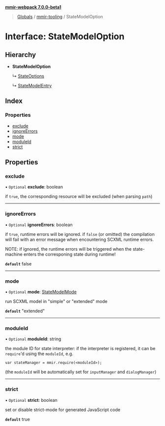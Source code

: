 **[mmir-webpack 7.0.0-beta1](../README.md)**

> [Globals](../README.md) / [mmir-tooling](../modules/mmir_tooling.md) / StateModelOption

# Interface: StateModelOption

## Hierarchy

* **StateModelOption**

  ↳ [StateOptions](mmir_tooling.stateoptions.md)

  ↳ [StateModelEntry](mmir_tooling.statemodelentry.md)

## Index

### Properties

* [exclude](mmir_tooling.statemodeloption.md#exclude)
* [ignoreErrors](mmir_tooling.statemodeloption.md#ignoreerrors)
* [mode](mmir_tooling.statemodeloption.md#mode)
* [moduleId](mmir_tooling.statemodeloption.md#moduleid)
* [strict](mmir_tooling.statemodeloption.md#strict)

## Properties

### exclude

• `Optional` **exclude**: boolean

if `true`, the corresponding resource will be excluded (when parsing `path`)

___

### ignoreErrors

• `Optional` **ignoreErrors**: boolean

if `true`, runtime errors will be ignored.
 if `false` (or omitted) the compilation will fail with an error message
 when encountering SCXML runtime errors.

NOTE: if ignored, the runtime errors will be triggered when the state-machine
      enters the corresponing state during runtime!

**`default`** false

___

### mode

• `Optional` **mode**: [StateModelMode](../modules/mmir_tooling.md#statemodelmode)

run SCXML model in "simple" or "extended" mode

**`default`** "extended"

___

### moduleId

• `Optional` **moduleId**: string

the module ID for state interpreter:
if the interpreter is registered, it can be `require`'d using the `moduleId`, e.g.
```
var stateManager = mmir.require(<moduleId>);
```

(the `moduleId` will be automatically set for `inputManager` and `dialogManager`)

___

### strict

• `Optional` **strict**: boolean

set or disable strict-mode for generated JavaScript code

**`default`** true
